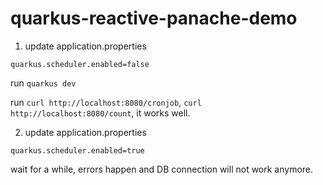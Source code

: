 # quarkus-reactive-panache-demo

1. update application.properties

```
quarkus.scheduler.enabled=false
```

run `quarkus dev`

run `curl http://localhost:8080/cronjob`, `curl http://localhost:8080/count`, it works well.

2. update application.properties

```
quarkus.scheduler.enabled=true
``` 

wait for a while, errors happen and DB connection will not work anymore.
